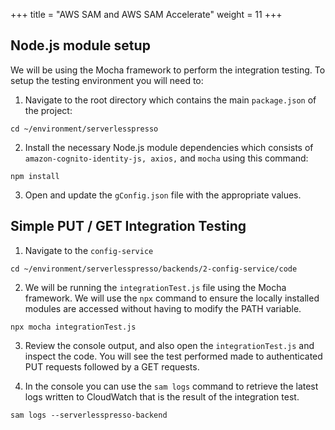 +++
title = "AWS SAM and AWS SAM Accelerate"
weight = 11
+++

## Node.js module setup ##
We will be using the Mocha framework to perform the integration testing. To setup the testing environment you will need to:
1. Navigate to the root directory which contains the main `package.json` of the project:
```
cd ~/environment/serverlesspresso
```
2. Install the necessary Node.js module dependencies which consists of `amazon-cognito-identity-js, axios,` and `mocha` using this command:
```code
npm install
```
3. Open and update the `gConfig.json` file with the appropriate values.


## Simple PUT / GET Integration Testing ##
1. Navigate to the `config-service`
```
cd ~/environment/serverlesspresso/backends/2-config-service/code
```
2. We will be running the `integrationTest.js` file using the Mocha framework. We will use the `npx` command to ensure the locally installed modules are accessed without having to modify the PATH variable.
```
npx mocha integrationTest.js
```

3. Review the console output, and also open the `integrationTest.js` and inspect the code. You will see the test performed made to authenticated PUT requests followed by a GET requests.

4. In the console you can use the `sam logs` command to retrieve the latest logs written to CloudWatch that is the result of the integration test.
```
sam logs --serverlesspresso-backend
```